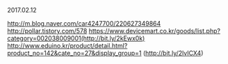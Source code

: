 2017.02.12

http://m.blog.naver.com/car4247700/220627349864
http://pollar.tistory.com/578
https://www.devicemart.co.kr/goods/list.php?category=002038009001(http://bit.ly/2kEwx0k)
http://www.eduino.kr/product/detail.html?product_no=142&cate_no=27&display_group=1
(http://bit.ly/2lvICX4)